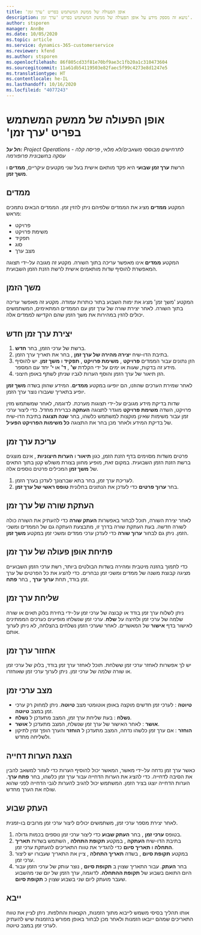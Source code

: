 ```yaml
---
title: ‏‫אופן הפעולה של ממשק המשתמש בפריט 'ערך זמן'
description: נושא זה מספק מידע על אופן הפעולה של ממשק המשתמש בפריט 'ערך זמן'.
author: stsporen
manager: AnnBe
ms.date: 10/05/2020
ms.topic: article
ms.service: dynamics-365-customerservice
ms.reviewer: kfend
ms.author: stsporen
ms.openlocfilehash: 86f805cd33f81e70bf9ae3c1fb20a1c310473604
ms.sourcegitcommit: 11a61db54119503e82faec5f99c4273e8d1247e5
ms.translationtype: HT
ms.contentlocale: he-IL
ms.lasthandoff: 10/16/2020
ms.locfileid: "4077243"
---
```

# <a name="time-entry-ui-behavior"></a>‏‫אופן הפעולה של ממשק המשתמש בפריט 'ערך זמן'

_**חל על:** Project Operations לתרחישים מבוססי משאבים/לא מלאי, פריסה קלה - עסקה בחשבונית פרופורמה_


הרשת **ערך זמן שבועי** היא פקד מותאם אישית בעל שני מקטעים עיקריים, **ממדים** ו **משך זמן**.

## <a name="dimensions"></a>ממדים
המקטע **ממדים** מציג את הממדים שלפיהם ניתן להזין זמן. הממדים הבאים נתמכים מראש:

  - פרויקט
  - משימת פרויקט
  - תפקיד
  - סוג
  - מצב ערך

המקטע **ממדים** אינו מאפשר עריכה בתוך השורה. מקטע זה מגובה על-ידי תצוגה המאפשרת להוסיף שדות מותאמים אישית לרשת הזנת הזמן השבועית.

## <a name="duration"></a>משך הזמן
המקטע 'משך זמן' מציג את ימות השבוע בתור כותרות עמודה. מקטע זה מאפשר עריכה בתוך השורה. לאחר יצירת שורה של ערך זמן עם הממדים המתאימים, המשתמשים יכולים להזין במהירות את משך הזמן שהם הקדישו לממדים אלה.

## <a name="create-a-new-time-entry"></a>יצירת ערך זמן חדש

1. ברשת של ערכי הזמן, בחר **חדש**. 
2. בתיבת הדו-שיח **יצירה מהירה של ערך זמן‬** , בחר את תאריך ערך הזמן.
3. הזן נתונים עבור הממדים **פרויקט** , **משימת פרויקט** , **תפקיד** ו **משך זמן**. יש להוסיף מידע זה בדקות, שעות או ימים על ידי הקלדת **ש'** , **ד'** או **י'** יחד עם המספר. 
4. הזן תיאור של ערך הזמן והוסף הערות לגביו שניתן לשתף באופן חיצוני. 

לאחר שמירת הערכים שהוזנו, הם יופיעו במקטע **ממדים**. המידע שהוזן בשדה **משך זמן** יופיע בתאריך שעבורו נוצר ערך הזמן.

שדות בדיקת מידע מגובים על-ידי תצוגות מערכת. לדוגמה, לאחר שמשתמש מזין פרויקט, השדה **משימת פרויקט** מוגדר לתצוגה **העתקה** כברירת מחדל. כדי ליצור ערכי זמן עבור משימות שאינן מוקצות למשתמש כלשהו, בחר **שנה תצוגה** בתיבת הדו-שיח של בדיקת המידע ולאחר מכן בחר את התצוגה **כל משימות הפרויקט הפעיל**.

## <a name="edit-a-time-entry"></a>עריכת ערך זמן 
פרטים משדות מסוימים בדף הזנת הזמן, כגון **תיאור** ו **הערות חיצוניות** , אינם מוצגים ברשת הזנת הזמן השבועית. במקום זאת, מופיע מחוון בצורת משולש קטן בתוך התאים של **משך זמן** המכילים פרטים נוספים אלה. 

1. לעריכת ערך זמן, בחר בתא שברצונך לעדכן בערך הזמן.
2. בחר **ערוך פרטים** כדי לעדכן את הנתונים בחלונית **טופס ראשי של ערך זמן**. 

## <a name="copy-a-time-entry-row"></a>העתקת שורה של ערך זמן
לאחר יצירת השורה, תוכל לבחור באפשרות **העתק שורה** כדי להעתיק את השורה כולה לשורה חדשה. בעת העתקת שורה בדרך זו, מתבצעת העתקה גם של הממדים ומשכי הזמן. ניתן גם לבחור **ערוך שורה** כדי לעדכן ערכי ממדים ומשכי זמן במקטע **משך זמן**.

## <a name="open-a-time-entry-behavior"></a>פתיחת אופן פעולה של ערך זמן
כדי לתמוך בהזנה מיטבית ומהירה בשדות הבולטים ביותר, רשת ערכי הזמן השבועיים מציגה קבוצת משנה של ממדים ומשכי זמן נבחרים. כדי להציג את כל הפרטים של ערך זמן בודד, תחת **ערוך ערך** , בחר **פתח**.

## <a name="submit-a-time-entry"></a>שליחת ערך זמן
ניתן לשלוח ערך זמן בודד או קבוצה של ערכי זמן על-ידי בחירת בלוק תאים או שורה שלמה של ערכי זמן ולחיצה על **שלח**. ערכי זמן שנשלחו מופיעים כערכים הממתינים לאישור בדף **אישור** של המאשרים. לאחר שערכי הזמן נשלחים בהצלחה, לא ניתן לערוך אותם.

## <a name="recall-a-time-entry"></a>אחזור ערך זמן
יש לך אפשרות לאחזר ערכי זמן ששלחת. תוכל לאחזר ערך זמן בודד, בלוק של ערכי זמן או שורה שלמה של ערכי זמן. ניתן לערוך ערכי זמן שאוחזרו.

## <a name="time-entry-status"></a>מצב ערכי זמן

- **טיוטה** : לערכי זמן חדשים מוקצה באופן אוטומטי מצב **טיוטה**. ניתן למחוק רק ערכי זמן במצב **טיוטה**.
- **נשלח** : בעת שליחת ערך זמן, המצב מתעדכן ל **נשלח**. 
- **אושר** : לאחר האישור של ערך זמן שנשלח, המצב מתעדכן ל **אושר**. 
- **הוחזר** : אם ערך זמן כלשהו נדחה, המצב מתעדכן ל **הוחזר** והערך הופך זמין לתיקון ולשליחה מחדש. 

## <a name="view-rejection-comments"></a>הצגת הערות דחייה
כאשר ערך זמן נדחה על-ידי מאשר, המאשר יכול להוסיף הערות כדי לעזור למשאב להבין את הסיבה לדחייה. כדי להציג את הערות הדחייה עבור ערך זמן כלשהו, בחר **פתח ערך**. הערות הדחייה יוצגו בציר הזמן. המשתמש יכול להגיב להערות לגבי הדחייה לפני שהוא שולח את הערך מחדש.

## <a name="copy-week"></a>העתק שבוע
לאחר יצירת מספר ערכי זמן, משתמשים יכולים ליצור ערכי זמן מרובים בו-זמנית.

1. בטופס **ערכי זמן** , בחר **העתק שבוע** כדי ליצור ערכי זמן נוספים בכמות גדולה. 
2. בתיבת הדו-שיח **העתקה** , במקטע **תקופת התחלה** , השתמש בשדות **תאריך התחלה** ו **תאריך סיום** כדי להגדיר את טווח התאריכים להעתקת ערכי זמן. 
3. במקטע **תקופת סיום** , בשדה **תאריך התחלה** , ציין את התאריך שעבורו יש ליצור ערכי זמן. 
4. בחר **העתק**. עבור התאריך שצוין ב **תקופת סיום** , נוצר עותק של ערכי הזמן עבור היום התואם בשבוע של **תקופת ההתחלה**. לדוגמה, ערך הזמן של יום שני מהשבוע שעבר מועתק ליום שני בשבוע שצוין כ **תקופת סיום**.

## <a name="import"></a>ייבא
אותו תהליך בסיסי משמש לייבוא מתוך הזמנות, הקצאות והחלפות. ניתן לציין את טווח התאריכים שמהם ייובאו הזמנות ולאחר מכן לבחור באופן מפורש בהזמנות שיש להעתיק לערכי זמן במצב טיוטה. 
